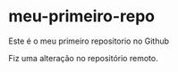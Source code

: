 # meu-primeiro-repo
Este é o meu primeiro repositorio no Github

Fiz uma alteração no repositório remoto.
